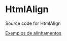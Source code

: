 # HtmlAlign
Source code for HtmlAlign

<a href="https://rawgit.com/gustavorech/HtmlAlign/master/paginas_teste/15alinhamentos.html" target="_blank">Exemplos de alinhamentos</a>
